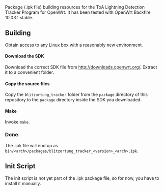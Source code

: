 
Package (.ipk file) building resources for the ToA Lightning Detection
Tracker Program for OpenWrt. It has been tested with OpenWrt Backfire 10.03.1 stable.

## Building

Obtain access to any Linux box with a reasonably new environment.

#### Download the SDK

Download the correct SDK file from http://downloads.openwrt.org/. Extract it to a convenient folder.

#### Copy the source files

Copy the `blitzortung_tracker` folder from the `package` directory of this repository to the `package` directory inside the SDK you downloaded.

#### Make

Invoke `make`.

### Done.

The .ipk file will end up as `bin/<arch>/packages/blitzortung_tracker_<version>_<arch>.ipk`.

## Init Script

The init script is not yet part of the .ipk package file, so for now, you have to install it manually.

